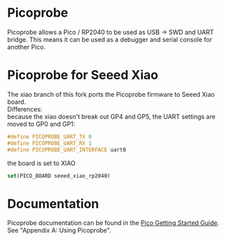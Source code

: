 # Picoprobe
Picoprobe allows a Pico / RP2040 to be used as USB -> SWD and UART bridge. This means it can be used as a debugger and serial console for another Pico.

# Picoprobe for Seeed Xiao
The xiao branch of this fork ports the Picoprobe firmware to Seeed Xiao board.  
Differences:  
because the xiao doesn't break out GP4 and GP5, the UART settings are moved to GP0 and GP1:
```c++
#define PICOPROBE_UART_TX 0
#define PICOPROBE_UART_RX 1
#define PICOPROBE_UART_INTERFACE uart0  
```

the board is set to XIAO
```cmake
set(PICO_BOARD seeed_xiao_rp2040)
```

# Documentation
Picoprobe documentation can be found in the [Pico Getting Started Guide](https://datasheets.raspberrypi.com/pico/getting-started-with-pico.pdf). See "Appendix A: Using Picoprobe".
